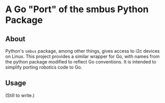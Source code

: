 A Go "Port" of the smbus Python Package
=======================================

About
-----

Python's `smbus` package, among other things, gives access to i2c devices on
Linux. This project provides a similar wrapper for Go, with names from the
python package modified to reflect Go conventions. It is intended to simplify
porting robotics code to Go.

Usage
-----

(Still to write.)

